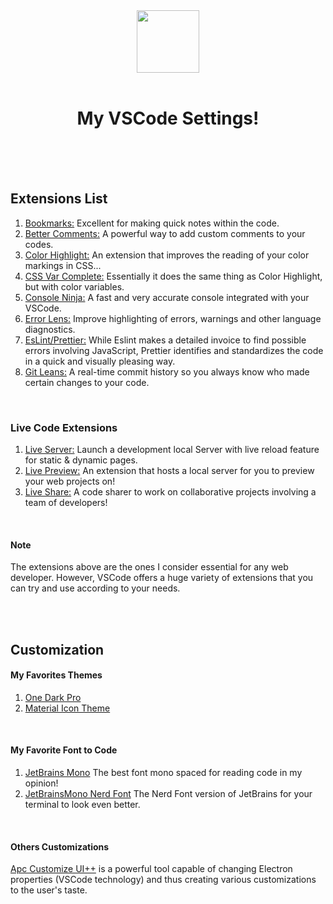 <!-- Title -->
<div align="center">
   <img style="width: 100px" src="https://uxwing.com/wp-content/themes/uxwing/download/brands-and-social-media/visual-studio-code-icon.png"></img>
   
<br/>
<br/>
   
<h1>
   <strong>My VSCode Settings!</strong>
</h1>
 
<br/>

</div>

<br/>
<br/>

## Extensions List
1. <a href="https://github.com/topics/bookmarks" target="_blank">Bookmarks:</a>&nbsp;Excellent for making quick notes within the code.</a>
2. <a href="https://github.com/aaron-bond/better-comments" target="_blank">Better Comments:</a>&nbsp;A powerful way to add custom comments to your codes.</a>
3. <a href="https://github.com/topics/color-highlight" target="_blank">Color Highlight:</a>&nbsp;An extension that improves the reading of your color markings in CSS...</a>
4. <a href="https://github.com/willofindie/vscode-cssvar" target="_blank">CSS Var Complete:</a>&nbsp;Essentially it does the same thing as Color Highlight, but with color variables.</a>
5. <a href="https://github.com/wallabyjs/console-ninja" target="_blank">Console Ninja:</a>&nbsp;A fast and very accurate console integrated with your VSCode.</a>
6. <a href="https://github.com/usernamehw/vscode-error-lens" target="_blank">Error Lens:</a>&nbsp;Improve highlighting of errors, warnings and other language diagnostics.</a>
7. <a href="https://github.com/prettier/eslint-plugin-prettier" target="_blank">EsLint/Prettier:</a>&nbsp;While Eslint makes a detailed invoice to find possible errors involving JavaScript, Prettier identifies and standardizes the code in a quick and visually pleasing way.</a>
8. <a href="https://github.com/usernamehw/vscode-error-lens" target="_blank">Git Leans:</a>&nbsp;A real-time commit history so you always know who made certain changes to your code.</a>

<br/>

### Live Code Extensions
1. <a href="https://github.com/ritwickdey/vscode-live-server" target="_blank">Live Server:</a>&nbsp;Launch a development local Server with live reload feature for static & dynamic pages.
2. <a href="https://github.com/microsoft/vscode-livepreview" target="_blank">Live Preview:</a>&nbsp;An extension that hosts a local server for you to preview your web projects on!
3. <a href="https://github.com/microsoft/live-share" target="_blank">Live Share:</a>&nbsp;A code sharer to work on collaborative projects involving a team of developers!

<br/>

#### Note
The extensions above are the ones I consider essential for any web developer. However, VSCode offers a huge variety of extensions that you can try and use according to your needs.

<br/>
<br/>

## Customization

#### My Favorites Themes
1. <a href="https://github.com/Binaryify/OneDark-Pro" target="_blank">One Dark Pro</a>
2. <a href="https://github.com/PKief/vscode-material-icon-theme" target="_blank">Material Icon Theme</a>

<br/>

#### My Favorite Font to Code
1. <a href="https://www.jetbrains.com/lp/mono/" target="_blank">JetBrains Mono</a>&nbsp;The best font mono spaced for reading code in my opinion!</a>
2. <a href="https://www.nerdfonts.com/font-downloads" target="_blank">JetBrainsMono Nerd Font</a>&nbsp;The Nerd Font version of JetBrains for your terminal to look even better.</a>

<br/>

#### Others Customizations
<a href="https://github.com/drcika/apc-extension?tab=readme-ov-file">Apc Customize UI++</a> is a powerful tool capable of changing Electron properties (VSCode technology) and thus        creating various customizations to the user's taste.</a>

<br/>
<br/>
